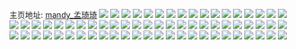 主页地址: [mandy_孟琦琦](https://weibo.com/u/2688230621) 
![](https://wx4.sinaimg.cn/mw2000/a03b24ddly1h8byaykeotj22ds1scx6p.jpg) 
![](https://wx4.sinaimg.cn/mw2000/a03b24ddly1h79otz0he6j22ds1scnls.jpg) 
![](https://wx4.sinaimg.cn/mw2000/a03b24ddly1h6fea24qpuj22ds1scb29.jpg) 
![](https://wx4.sinaimg.cn/mw2000/a03b24ddly1h2o5hj68g6j22202qohdv.jpg) 
![](https://wx4.sinaimg.cn/mw2000/a03b24ddly1h2o5hp2ttnj22202qo7wk.jpg) 
![](https://wx4.sinaimg.cn/mw2000/a03b24ddly1h2o5hdlqzij22202qox6r.jpg) 
![](https://wx4.sinaimg.cn/mw2000/a03b24ddly1h2o5hx108oj22202qoe83.jpg) 
![](https://wx4.sinaimg.cn/mw2000/a03b24ddly1h1s2owkj7bj22ds1schdu.jpg) 
![](https://wx4.sinaimg.cn/mw2000/a03b24ddly1h1s2oyuwmaj21sc2dshdu.jpg) 
![](https://wx4.sinaimg.cn/mw2000/a03b24ddly1h1s2ouqhl2j22ds1schdu.jpg) 
![](https://wx4.sinaimg.cn/mw2000/a03b24ddly1h1s2p1eogpj21sc2dsnpe.jpg) 
![](https://wx4.sinaimg.cn/mw2000/a03b24ddly1h0hxz1mx5nj22ds1sce83.jpg) 
![](https://wx4.sinaimg.cn/mw2000/a03b24ddly1h0hjjifyrej20u00u0aln.jpg) 
![](https://wx4.sinaimg.cn/mw2000/a03b24ddly1gzz8874xchj21400u0apk.jpg) 
![](https://wx4.sinaimg.cn/mw2000/a03b24ddly1gzsdequ2m6j20u00u6gyi.jpg) 
![](https://wx4.sinaimg.cn/mw2000/a03b24ddly1gzru0mtzl7j20u0140avg.jpg) 
![](https://wx4.sinaimg.cn/mw2000/a03b24ddly1gzr0spd5cnj21400u0gw2.jpg) 
![](https://wx4.sinaimg.cn/mw2000/a03b24ddly1gzk7irvv74j20zk1betgw.jpg) 
![](https://wx4.sinaimg.cn/mw2000/a03b24ddly1gzj6r5j0ntj20u015vgrx.jpg) 
![](https://wx4.sinaimg.cn/mw2000/a03b24ddly1gzhvtgggpgj21400u07nd.jpg) 
![](https://wx4.sinaimg.cn/mw2000/a03b24ddly1gzc7ll9k2ej21o02801ky.jpg) 
![](https://wx4.sinaimg.cn/mw2000/a03b24ddly1gz7mcbasroj22ds1sc4qr.jpg) 
![](https://wx4.sinaimg.cn/mw2000/a03b24ddly1gz6gllldcij20u02807wh.jpg) 
![](https://wx4.sinaimg.cn/mw2000/a03b24ddly1gz5b0wo247j22ds1scx6q.jpg) 
![](https://wx4.sinaimg.cn/mw2000/a03b24ddly1gz2xrresxwj22ds1schdv.jpg) 
![](https://wx4.sinaimg.cn/mw2000/a03b24ddly1gz2xruvv8mj22ds1scu0y.jpg) 
![](https://wx4.sinaimg.cn/mw2000/a03b24ddly1gz2xry6u0sj22ds1scu0y.jpg) 
![](https://wx4.sinaimg.cn/mw2000/a03b24ddly1gz2xs2j7z8j22ds1scb2b.jpg) 
![](https://wx4.sinaimg.cn/mw2000/a03b24ddly1gz2xs8l9cqj22ds1sc4qr.jpg) 
![](https://wx4.sinaimg.cn/mw2000/a03b24ddly1gz2xsfe8zjj22ds1sc7wj.jpg) 
![](https://wx4.sinaimg.cn/mw2000/a03b24ddly1gz0e1z7aaqj22c02c0b2a.jpg) 
![](https://wx4.sinaimg.cn/mw2000/a03b24ddly1gz02gp5yrfj22c02c04qp.jpg) 
![](https://wx4.sinaimg.cn/mw2000/a03b24ddly1gz02gq4iqcj22c02c0qv5.jpg) 
![](https://wx4.sinaimg.cn/mw2000/a03b24ddly1gz02gqwc8lj22c02c04qq.jpg) 
![](https://wx4.sinaimg.cn/mw2000/a03b24ddly1gz02gobojsj22c02c0kjm.jpg) 
![](https://wx4.sinaimg.cn/mw2000/a03b24ddly1gyzfhe6359j21400u0qbi.jpg) 
![](https://wx4.sinaimg.cn/mw2000/a03b24ddly1gyzfh9uppqj21400u0n6b.jpg) 
![](https://wx4.sinaimg.cn/mw2000/a03b24ddly1gyzfhbkvubj20u0140121.jpg) 
![](https://wx4.sinaimg.cn/mw2000/a03b24ddly1gyzfhcdlqlj21400u0ajb.jpg) 
![](https://wx4.sinaimg.cn/mw2000/a03b24ddly1gyzfheuscjj21400u047b.jpg) 
![](https://wx4.sinaimg.cn/mw2000/a03b24ddly1gyzfh8igybj20u01407d3.jpg) 
![](https://wx4.sinaimg.cn/mw2000/a03b24ddly1gyzfhapqhej21400u0n5v.jpg) 
![](https://wx4.sinaimg.cn/mw2000/a03b24ddly1gyzfhds49cj21400u0gwr.jpg) 
![](https://wx4.sinaimg.cn/mw2000/a03b24ddly1gyzfhejsarj21400u0tjf.jpg) 
![](https://wx4.sinaimg.cn/mw2000/a03b24ddly1gyzc3vuepuj20u00u0q7u.jpg) 
![](https://wx4.sinaimg.cn/mw2000/a03b24ddly1gyzc3xidtqj20u00u07a8.jpg) 
![](https://wx4.sinaimg.cn/mw2000/a03b24ddly1gyzc3zjsz8j20u00u0gtf.jpg) 
![](https://wx4.sinaimg.cn/mw2000/a03b24ddly1gyzc41kxu9j20u00u0dlf.jpg) 
![](https://wx4.sinaimg.cn/mw2000/a03b24ddly1gyzc3ujvktj21400u0ajf.jpg) 
![](https://wx4.sinaimg.cn/mw2000/a03b24ddly1gyzc42mv02j20u00u042m.jpg) 
![](https://wx4.sinaimg.cn/mw2000/a03b24ddly1gyzc43wywkj20u00u045z.jpg) 
![](https://wx4.sinaimg.cn/mw2000/a03b24ddly1gyzc454ykjj21400u047b.jpg) 
![](https://wx4.sinaimg.cn/mw2000/a03b24ddly1gyzc46c6c2j20u00u0105.jpg) 
![](https://wx4.sinaimg.cn/mw2000/a03b24ddly1gyz1ujl7hgj20u0140n6q.jpg) 
![](https://wx4.sinaimg.cn/mw2000/a03b24ddly1gyxt60jpk0j21sc2ds4qq.jpg) 
![](https://wx4.sinaimg.cn/mw2000/a03b24ddly1gyx8uh58yvj22c02c01ky.jpg) 
![](https://wx4.sinaimg.cn/mw2000/a03b24ddly1gywv5e5hhvj22c02c0x6q.jpg) 
![](https://wx4.sinaimg.cn/mw2000/a03b24ddly1gywv5fbrn3j21sc2ds4qr.jpg) 
![](https://wx4.sinaimg.cn/mw2000/a03b24ddly1gywv5cu6pcj22ds1sce82.jpg) 
![](https://wx4.sinaimg.cn/mw2000/a03b24ddly1gywv5gaoauj21sc2ds4qr.jpg) 
![](https://wx4.sinaimg.cn/mw2000/a03b24ddly1gywtn3baczj21sc2dsqv5.jpg) 
![](https://wx4.sinaimg.cn/mw2000/a03b24ddly1gywtn3xnssj21sc2dshdt.jpg) 
![](https://wx4.sinaimg.cn/mw2000/a03b24ddly1gywtn4gaecj21sc2dshdt.jpg) 
![](https://wx4.sinaimg.cn/mw2000/a03b24ddly1gywtn4xvlqj21sc2dse81.jpg) 
![](https://wx4.sinaimg.cn/mw2000/a03b24ddly1gywtn5ofkjj21sc2dskjl.jpg) 
![](https://wx4.sinaimg.cn/mw2000/a03b24ddly1gywtn6rgbbj21sc2dskjl.jpg) 
![](https://wx4.sinaimg.cn/mw2000/a03b24ddly1gywtn2nai3j21sc2dse81.jpg) 
